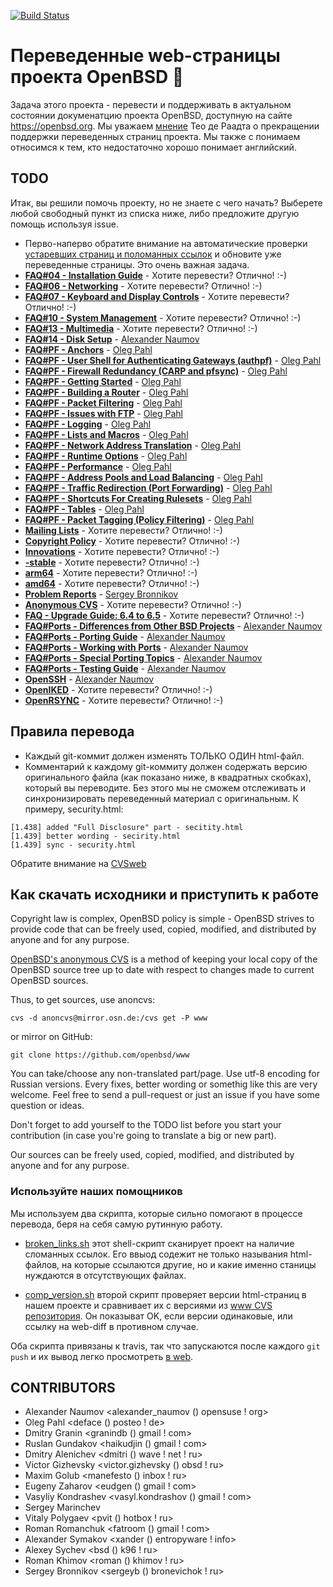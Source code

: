 [![Build Status](https://travis-ci.org/openbsd-ru/openbsd-ru.github.io.svg?branch=master)](https://travis-ci.org/openbsd-ru/openbsd-ru.github.io)

# Переведенные web-страницы проекта OpenBSD :blowfish:

Задача этого проекта - перевести и поддерживать в актуальном состоянии
докуменатцию проекта OpenBSD, доступную на сайте https://openbsd.org.
Мы уважаем
[мнение](https://marc.info/?l=openbsd-cvs&m=139637003025491&w=2)
Тео де Раадта о прекращении поддержки переведенных страниц проекта.
Мы также с понимаем относимся к тем, кто недостаточно хорошо понимает
английский.


## TODO
Итак, вы решили помочь проекту, но не знаете с чего начать? Выберете
любой свободный пункт из списка ниже, либо предложите другую помощь используя
issue.

* Перво-наперво обратите внимание на автоматические проверки
[устаревших страниц и поломанных ссылок](https://travis-ci.org/openbsd-ru/openbsd-ru.github.io)
и обновите уже переведенные страницы. Это очень важная задача.
* **[FAQ#04 - Installation Guide](https://www.openbsd.org/faq/faq4.html)** - Хотите перевести? Отлично! :-)
* **[FAQ#06 - Networking](https://www.openbsd.org/faq/faq6.html)** - Хотите перевести? Отлично! :-)
* **[FAQ#07 - Keyboard and Display Controls](https://www.openbsd.org/faq/faq7.html)** -  Хотите перевести? Отлично! :-)
* **[FAQ#10 - System Management](https://www.openbsd.org/faq/faq10.html)** -  Хотите перевести? Отлично! :-)
* **[FAQ#13 - Multimedia](https://www.openbsd.org/faq/faq13.html)** -  Хотите перевести? Отлично! :-)
* **[FAQ#14 - Disk Setup](https://www.openbsd.org/faq/faq14.html)** - [Alexander Naumov](https://github.com/alexander-naumov)
* **[FAQ#PF - Anchors](https://www.openbsd.org/faq/pf/anchors.html)** - [Oleg Pahl](https://github.com/oleg-pahl)
* **[FAQ#PF - User Shell for Authenticating Gateways (authpf)](https://www.openbsd.org/faq/pf/authpf.html)** - [Oleg Pahl](https://github.com/oleg-pahl)
* **[FAQ#PF - Firewall Redundancy (CARP and pfsync)](https://www.openbsd.org/faq/pf/carp.html)** - [Oleg Pahl](https://github.com/oleg-pahl)
* **[FAQ#PF - Getting Started](https://www.openbsd.org/faq/pf/config.html)** - [Oleg Pahl](https://github.com/oleg-pahl)
* **[FAQ#PF - Building a Router](https://www.openbsd.org/faq/pf/example1.html)** - [Oleg Pahl](https://github.com/oleg-pahl)
* **[FAQ#PF - Packet Filtering](https://www.openbsd.org/faq/pf/filter.html)** - [Oleg Pahl](https://github.com/oleg-pahl)
* **[FAQ#PF - Issues with FTP](https://www.openbsd.org/faq/pf/ftp.html)** - [Oleg Pahl](https://github.com/oleg-pahl)
* **[FAQ#PF - Logging](https://www.openbsd.org/faq/pf/logging.html)** - [Oleg Pahl](https://github.com/oleg-pahl)
* **[FAQ#PF - Lists and Macros](https://www.openbsd.org/faq/pf/macros.html)** - [Oleg Pahl](https://github.com/oleg-pahl)
* **[FAQ#PF - Network Address Translation](https://www.openbsd.org/faq/pf/nat.html)** - [Oleg Pahl](https://github.com/oleg-pahl)
* **[FAQ#PF - Runtime Options](https://www.openbsd.org/faq/pf/options.html)** - [Oleg Pahl](https://github.com/oleg-pahl)
* **[FAQ#PF - Performance](https://www.openbsd.org/faq/pf/perf.html)** - [Oleg Pahl](https://github.com/oleg-pahl)
* **[FAQ#PF - Address Pools and Load Balancing](https://www.openbsd.org/faq/pf/pools.html)** - [Oleg Pahl](https://github.com/oleg-pahl)
* **[FAQ#PF - Traffic Redirection (Port Forwarding)](https://www.openbsd.org/faq/pf/rdr.html)** - [Oleg Pahl](https://github.com/oleg-pahl)
* **[FAQ#PF - Shortcuts For Creating Rulesets](https://www.openbsd.org/faq/pf/shortcuts.html)** - [Oleg Pahl](https://github.com/oleg-pahl)
* **[FAQ#PF - Tables](https://www.openbsd.org/faq/pf/tables.html)** - [Oleg Pahl](https://github.com/oleg-pahl)
* **[FAQ#PF - Packet Tagging (Policy Filtering)](https://www.openbsd.org/faq/pf/tagging.html)** - [Oleg Pahl](https://github.com/oleg-pahl)
* **[Mailing Lists](https://www.openbsd.org/mail.html)** -  Хотите перевести? Отлично! :-)
* **[Copyright Policy](https://www.openbsd.org/policy.html)** -  Хотите перевести? Отлично! :-)
* **[Innovations](https://www.openbsd.org/innovations.html)** -  Хотите перевести? Отлично! :-)
* **[-stable](https://www.openbsd.org/stable.html)** -  Хотите перевести? Отлично! :-)
* **[arm64](https://www.openbsd.org/arm64.html)** -  Хотите перевести? Отлично! :-)
* **[amd64](https://www.openbsd.org/amd64.html)** -  Хотите перевести? Отлично! :-)
* **[Problem Reports](https://www.openbsd.org/report.html)** - [Sergey Bronnikov](https://github.com/ligurio)
* **[Anonymous CVS](https://www.openbsd.org/anoncvs.html)** -  Хотите перевести? Отлично! :-)
* **[FAQ - Upgrade Guide: 6.4 to 6.5](https://www.openbsd.org/faq/upgrade65.html)** -  Хотите перевести? Отлично! :-)
* **[FAQ#Ports - Differences from Other BSD Projects](https://www.openbsd.org/faq/ports/differences.html)** - [Alexander Naumov](https://github.com/alexander-naumov)
* **[FAQ#Ports - Porting Guide](https://www.openbsd.org/faq/ports/guide.html)** - [Alexander Naumov](https://github.com/alexander-naumov)
* **[FAQ#Ports - Working with Ports](https://www.openbsd.org/faq/ports/ports.html)** - [Alexander Naumov](https://github.com/alexander-naumov)
* **[FAQ#Ports - Special Porting Topics](https://www.openbsd.org/faq/ports/specialtopics.html)** - [Alexander Naumov](https://github.com/alexander-naumov)
* **[FAQ#Ports - Testing Guide](https://www.openbsd.org/faq/ports/testing.html)** - [Alexander Naumov](https://github.com/alexander-naumov)
* **[OpenSSH](https://www.openssh.com/)** - [Alexander Naumov](https://github.com/alexander-naumov)
* **[OpenIKED](https://www.openiked.org/)** - Хотите перевести? Отлично! :-)
* **[OpenRSYNC](https://www.openbsd.org/openrsync/)** - Хотите перевести? Отлично! :-)

## Правила перевода

* Каждый git-коммит должен изменять ТОЛЬКО ОДИН html-файл.
* Комментарий к каждому git-коммиту должен содержать версию
оригинального файла (как показано ниже, в квадратных скобках),
который вы переводите.
Без этого мы не сможем отслеживать и синхронизировать переведенный
материал с оригинальным. К примеру, security.html:

``` 
[1.438] added "Full Disclosure" part - secitity.html
[1.439] better wording - secirity.html
[1.439] sync - security.html
``` 
Обратите внимание на [CVSweb](https://cvsweb.openbsd.org/www/)


## Как скачать исходники и приступить к работе

Copyright law is complex, OpenBSD policy is simple - OpenBSD strives
to provide code that can be freely used, copied, modified, and
distributed by anyone and for any purpose.

[OpenBSD's anonymous CVS](https://www.openbsd.org/anoncvs.html) is a
method of keeping your local copy of the OpenBSD source tree up to
date with respect to changes made to current OpenBSD sources.

Thus, to get sources, use anoncvs:
```
cvs -d anoncvs@mirror.osn.de:/cvs get -P www
```
or mirror on GitHub:
```
git clone https://github.com/openbsd/www
```
You can take/choose any non-translated part/page. Use utf-8 encoding
for Russian versions. Every fixes, better wording or somethig like
this are very welcome. Feel free to send a pull-request or just an
issue if you have some question or ideas.

Don't forget to add yourself to the TODO list before you start
your contribution (in case you're going to translate a big or new
part).

Our sources can be freely used, copied, modified, and distributed
by anyone and for any purpose.

### Используйте наших помощников
Мы используем два скрипта, которые сильно помогают в процессе перевода,
беря на себя самую рутинную работу.

* [broken_links.sh](https://github.com/openbsd-ru/openbsd-ru.github.io/blob/master/broken_links.sh)
этот shell-скрипт сканирует проект на наличие сломанных ссылок.
Его ввыод содежит не только называния html-файлов, на которые
ссылаются другие, но и какие именно станицы нуждаются в отсутствующих
файлах.

* [comp_version.sh](https://github.com/openbsd-ru/openbsd-ru.github.io/blob/master/comp_version.sh)
второй скрипт проверяет версии html-страниц в нашем проекте и
сравнивает их с версиями из [www CVS репозитория](https://cvsweb.openbsd.org/www/).
Он показыват OK, если версии одинаковые, или ссылку на web-diff
в противном случае.

Оба скрипта привязаны к travis, так что запускаются
после каждого ```git push``` и их вывод легко просмотреть
[в web](https://travis-ci.org/openbsd-ru/openbsd-ru.github.io).

## CONTRIBUTORS
* Alexander Naumov <alexander_naumov () opensuse ! org>
* Oleg Pahl <deface () posteo ! de>
* Dmitry Granin <granindb () gmail ! com>
* Ruslan Gundakov <haikudjin () gmail ! com>
* Dmitry Alenichev <dmitri () wave ! net ! ru>
* Victor Gizhevsky <victor.gizhevsky () obsd  ! ru>
* Maxim Golub <manefesto () inbox ! ru>
* Eugeny Zaharov <eudgen () gmail ! com>
* Vasyliy Kondrashev <vasyl.kondrashov () gmail ! com>
* Sergey Marinchev
* Vitaly Polygaev <pvit () hotbox ! ru>
* Roman Romanchuk <fatroom () gmail ! com>
* Alexander Symakov <xander () entropyware ! info>
* Alexey Sychev <bsd () k96 ! ru>
* Roman Khimov <roman () khimov ! ru>
* Sergey Bronnikov <sergeyb () bronevichok ! ru>
